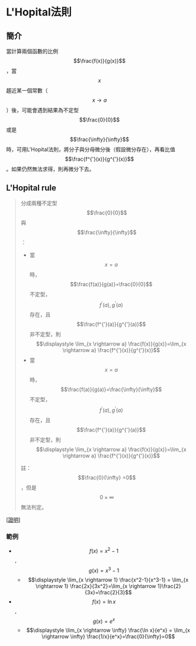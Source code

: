 # L'Hopital法則

## 簡介

當計算兩個函數的比例$$\frac{f(x)}{g(x)}$$，當$$x$$趨近某一個常數（$$x\rightarrow a$$）後，可能會遇到結果為不定型$$\frac{0}{0}$$或是$$\frac{\infty}{\infty}$$時，可用L'Hopital法則，將分子與分母微分後（假設微分存在），再看比值$$\frac{f^{'}(x)}{g^{'}(x)}$$。如果仍然無法求得，則再微分下去。

## L'Hopital rule

> 分成兩種不定型$$\frac{0}{0}$$與$$\frac{\infty}{\infty}$$：
>
> * 當$$x=a$$時，$$\frac{f(a)}{g(a)}=\frac{0}{0}$$不定型，$$f^{'}(a), g^{'}(a)$$存在，且$$\frac{f^{'}(a)}{g^{'}(a)}$$非不定型，則 $$\displaystyle \lim_{x \rightarrow a} \frac{f(x)}{g(x)}=\lim_{x \rightarrow a} \frac{f^{'}(x)}{g^{'}(x)}$$
> * 當$$x=a$$時，$$\frac{f(a)}{g(a)}=\frac{\infty}{\infty}$$不定型，$$f^{'}(a), g^{'}(a)$$存在，且$$\frac{f^{'}(a)}{g^{'}(a)}$$非不定型，則 $$\displaystyle \lim_{x \rightarrow a} \frac{f(x)}{g(x)}=\lim_{x \rightarrow a} \frac{f^{'}(x)}{g^{'}(x)}$$
>
> 註：$$\frac{0}{\infty} =0$$，但是$$0 \times \infty$$無法判定。

\[[證明](https://www.cnblogs.com/iMath/p/10461442.html)]

### 範例

* $$f(x)=x^2 - 1$$, $$g(x)=x^3 -1$$
  * $$\displaystyle \lim_{x \rightarrow 1} \frac{x^2-1}{x^3-1} = \lim_{x \rightarrow 1} \frac{2x}{3x^2}=\lim_{x \rightarrow 1}\frac{2}{3x}=\frac{2}{3}$$
* $$f(x)=\ln x$$, $$g(x)=e^x$$
  * $$\displaystyle \lim_{x \rightarrow \infty} \frac{\ln x}{e^x} = \lim_{x \rightarrow \infty} \frac{1/x}{e^x}=\frac{0}{\infty}=0$$
